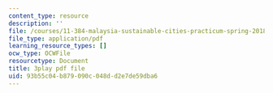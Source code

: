 ```yaml
---
content_type: resource
description: ''
file: /courses/11-384-malaysia-sustainable-cities-practicum-spring-2018/93b55c04b879090c048dd2e7de59dba6_zqG5N0ixkak.pdf
file_type: application/pdf
learning_resource_types: []
ocw_type: OCWFile
resourcetype: Document
title: 3play pdf file
uid: 93b55c04-b879-090c-048d-d2e7de59dba6
---
```

